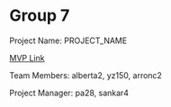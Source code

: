 # Group 7

Project Name: PROJECT_NAME

[MVP Link](https://docs.google.com/document/d/1WaP1MTfYSf1Ys3g_xA91742b-rL8rX3F/edit)

Team Members: alberta2, yz150, arronc2

Project Manager: pa28, sankar4
